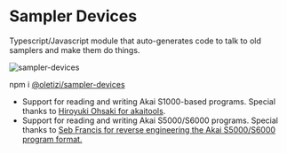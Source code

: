 # Sampler Devices
Typescript/Javascript module that auto-generates code to talk to old samplers and make them do things.



![sampler-devices](https://github.com/oletizi/akai-sampler/actions/workflows/sampler-devices.yml/badge.svg)

npm i [@oletizi/sampler-devices](https://www.npmjs.com/package/@oletizi/sampler-devices)

* Support for reading and writing Akai S1000-based programs. Special thanks to [Hiroyuki Ohsaki for akaitools](https://www.lsnl.jp/~ohsaki/software/akaitools/).
* Support for reading and writing Akai S5000/S6000 programs. Special thanks to [Seb Francis for reverse engineering the Akai S5000/S6000 program format.](https://burnit.co.uk/AKPspec/)